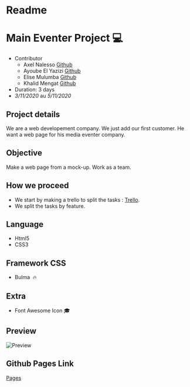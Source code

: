 # Readme
# Main Eventer Project :computer:

- Contributor
   * Axel Nalesso [Github](https://github.com/NalessoAxe)
   * Ayoube El Yazizi [Github](https://github.com/ayoubelyazizi)
   * Elise Mulumba [Github](https://github.com/elisemlbr)
   * Khalid Mengat [Github](https://github.com/KhalidMengat)
- Duration: 3 days
- *3/11/2020* au *5/11/2020*
  

## Project details
We are a web developement company. We just add our first customer. 
He want a web page for his media eventer company.

## Objective

  Make a web page from a mock-up.
  Work as a team.
## How we proceed

   - We start by making a trello to split the tasks :
   [Trello](https://trello.com/b/emdzkMGB/maineventerproject).
   - We split the tasks by feature.

## Language 

- Html5
- CSS3
  
## Framework CSS

- Bulma  :fire:

## Extra 

- Font Awesome Icon :mortar_board:

## Preview

![Preview](https://i.ibb.co/nDWPB0L/preview-media-eventer.png)

## Github Pages Link
[Pages](https://nalessoaxel.github.io/main_eventer/)